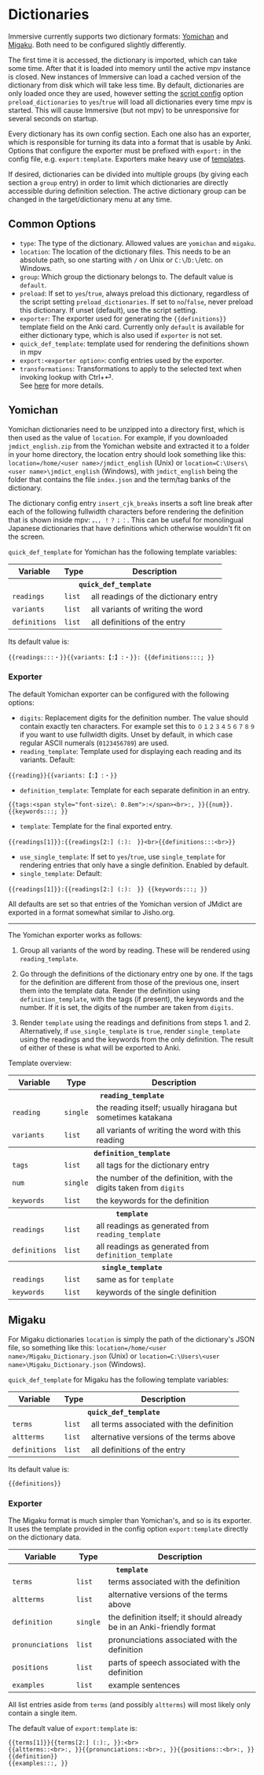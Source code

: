 # Dictionaries

Immersive currently supports two dictionary formats:
[Yomichan](https://foosoft.net/projects/yomichan/) and
[Migaku](https://ankiweb.net/shared/info/1655992655). Both need to be
configured slightly differently.

The first time it is accessed, the dictionary is imported, which can take some
time. After that it is loaded into memory until the active mpv instance is
closed. New instances of Immersive can load a cached version of the dictionary
from disk which will take less time. By default, dictionaries are only loaded
once they are used, however setting the [script config](/doc/script-config.md)
option `preload_dictionaries` to `yes`/`true` will load all dictionaries every
time mpv is started. This will cause Immersive (but not mpv) to be
unresponsive for several seconds on startup.

Every dictionary has its own config section. Each one also has an exporter,
which is responsible for turning its data into a format that is usable by
Anki. Options that configure the exporter must be prefixed with `export:` in
the config file, e.g. `export:template`. Exporters make heavy use of
[templates](/doc/templates.md).

If desired, dictionaries can be divided into multiple groups (by giving each
section a `group` entry) in order to limit which dictionaries are directly
accessible during definition selection. The active dictionary group can be
changed in the target/dictionary menu at any time.

## Common Options

- `type`: The type of the dictionary. Allowed values are `yomichan` and `migaku`.
- `location`: The location of the dictionary files. This needs to be an absolute
  path, so one starting with `/` on Unix or `C:\`/`D:\`/etc. on Windows.
- `group`: Which group the dictionary belongs to. The default value is `default`.
- `preload`: If set to `yes`/`true`, always preload this dictionary,
  regardless of the script setting `preload_dictionaries`. If set to
  `no`/`false`, never preload this dictionary. If unset (default), use the
  script setting.
- `exporter`: The exporter used for generating the `{{definitions}}` template
  field on the Anki card. Currently only `default` is available for either
  dictionary type, which is also used if `exporter` is not set.
- `quick_def_template`: template used for rendering the definitions shown in mpv
- `export:<exporter option>`: config entries used by the exporter.
- `transformations`: Transformations to apply to the selected text when
  invoking lookup with Ctrl+⏎.  
  See [here](/doc/lookup-transformations.md) for more details.


## Yomichan

Yomichan dictionaries need to be unzipped into a directory first, which is
then used as the value of `location`. For example, if you downloaded
`jmdict_english.zip` from the Yomichan website and extracted it to a folder in
your home directory, the location entry should look something like this:
`location=/home/<user name>/jmdict_english` (Unix) or `location=C:\Users\<user
name>\jmdict_english` (Windows), with `jmdict_english` being the folder that
contains the file `index.json` and the term/tag banks of the dictionary.

The dictionary config entry `insert_cjk_breaks` inserts a soft line break
after each of the following fullwidth characters before rendering the
definition that is shown inside mpv: `。、，！？；：`. This can be useful for
monolingual Japanese dictionaries that have definitions which otherwise
wouldn't fit on the screen.

`quick_def_template` for Yomichan has the following template variables:

<table>
	<tr>
		<th>Variable</th>
		<th>Type</th>
		<th>Description</th>
	</tr>
	<tr>
		<th colspan="3"><code>quick_def_template</code></th>
	</tr>
	<tr>
		<td><code>readings</code></td>
		<td><code>list</code></td>
		<td>all readings of the dictionary entry</td>
	<tr>
		<td><code>variants</code></td>
		<td><code>list</code></td>
		<td>all variants of writing the word</td>
	<tr>
		<td><code>definitions</code></td>
		<td><code>list</code></td>
		<td>all definitions of the entry</td>
	</tr>
</table>

Its default value is:

```
{{readings:::・}}{{variants:【:】:・}}: {{definitions:::; }}
```

### Exporter

The default Yomichan exporter can be configured with the following options:

- `digits`: Replacement digits for the definition number. The value should
  contain exactly ten characters. For example set this to `０１２３４５６７８９` if you
  want to use fullwidth digits. Unset by default, in which case regular ASCII
  numerals (`0123456789`) are used.
- `reading_template`: Template used for displaying each reading and its
  variants. Default:

```
{{reading}}{{variants:【:】:・}}
```

- `definition_template`: Template for each separate definition in an entry.

```
{{tags:<span style="font-size\: 0.8em">:</span><br>:, }}{{num}}. {{keywords:::; }}
```

- `template`: Template for the final exported entry.

```
{{readings[1]}}:{{readings[2:] (:):　}}<br>{{definitions:::<br>}}
```

- `use_single_template`: If set to `yes`/`true`, use `single_template` for
  rendering entries that only have a single definition.
  Enabled by default.
- `single_template`: Default:

```
{{readings[1]}}:{{readings[2:] (:):　}} {{keywords:::; }}
```

All defaults are set so that entries of the Yomichan version of JMdict are
exported in a format somewhat similar to Jisho.org.

---

The Yomichan exporter works as follows:

1. Group all variants of the word by reading. These will be rendered using
   `reading_template`.

2. Go through the definitions of the dictionary entry one by one. If the tags
   for the definition are different from those of the previous one, insert them
   into the template data. Render the definition using `definition_template`,
   with the tags (if present), the keywords and the number. If it is set, the
   digits of the number are taken from `digits`.

3. Render `template` using the readings and definitions from steps 1. and 2.
   Alternatively, if `use_single_template` is `true`, render `single_template`
   using the readings and the keywords from the only definition. The result of
   either of these is what will be exported to Anki.

Template overview:

<table>
	<tr>
		<th>Variable</th>
		<th>Type</th>
		<th>Description</th>
	</tr>
	<tr>
		<th colspan="3"><code>reading_template</code></th>
	</tr>
	<tr>
		<td><code>reading</code></td>
		<td><code>single</code></td>
		<td>the reading itself; usually hiragana but sometimes katakana</td>
	</tr>
	<tr>
		<td><code>variants</code></td>
		<td><code>list</code></td>
		<td>all variants of writing the word with this reading</td>
	</tr>
	<tr>
		<th colspan="3"><code>definition_template</code></th>
	</tr>
	<tr>
		<td><code>tags</code></td>
		<td><code>list</code></td>
		<td>all tags for the dictionary entry</td>
	<tr>
		<td><code>num</code></td>
		<td><code>single</code></td>
		<td>the number of the definition, with the digits taken from <code>digits</code></td>
	<tr>
		<td><code>keywords</code></td>
		<td><code>list</code></td>
		<td>the keywords for the definition</td>
	<tr>
		<th colspan="3"><code>template</code></th>
	</tr>
	<tr>
		<td><code>readings</code></td>
		<td><code>list</code></td>
		<td>all readings as generated from <code>reading_template</code></td>
	</tr>
	<tr>
		<td><code>definitions</code></td>
		<td><code>list</code></td>
		<td>all readings as generated from <code>definition_template</code></td>
	</tr>
	<tr>
		<th colspan="3"><code>single_template</code></th>
	</tr>
	<tr>
		<td><code>readings</code></td>
		<td><code>list</code></td>
		<td>same as for <code>template</code></td>
	</tr>
	<tr>
		<td><code>keywords</code></td>
		<td><code>list</code></td>
		<td>keywords of the single definition</td>
	</tr>
</table>


## Migaku

For Migaku dictionaries `location` is simply the path of the dictionary's JSON
file, so something like this: `location=/home/<user
name>/Migaku_Dictionary.json` (Unix) or `location=C:\Users\<user
name>\Migaku_Dictionary.json` (Windows).

`quick_def_template` for Migaku has the following template variables:

<table>
	<tr>
		<th>Variable</th>
		<th>Type</th>
		<th>Description</th>
	</tr>
	<tr>
		<th colspan="3"><code>quick_def_template</code></th>
	</tr>
	<tr>
		<td><code>terms</code></td>
		<td><code>list</code></td>
		<td>all terms associated with the definition</td>
	<tr>
		<td><code>altterms</code></td>
		<td><code>list</code></td>
		<td>alternative versions of the terms above</td>
	<tr>
		<td><code>definitions</code></td>
		<td><code>list</code></td>
		<td>all definitions of the entry</td>
	</tr>
</table>

Its default value is:

```
{{definitions}}
```

### Exporter

The Migaku format is much simpler than Yomichan's, and so is its exporter. It
uses the template provided in the config option `export:template` directly on
the dictionary data.

<table>
	<tr>
		<th>Variable</th>
		<th>Type</th>
		<th>Description</th>
	</tr>
	<tr>
		<th colspan="3"><code>template</code></th>
	</tr>
	<tr>
		<td><code>terms</code></td>
		<td><code>list</code></td>
		<td>terms associated with the definition</td>
	</tr>
	<tr>
		<td><code>altterms</code></td>
		<td><code>list</code></td>
		<td>alternative versions of the terms above</td>
	</tr>
	<tr>
		<td><code>definition</code></td>
		<td><code>single</code></td>
		<td>the definition itself; it should already be in an Anki-friendly format</td>
	</tr>
	<tr>
		<td><code>pronunciations</code></td>
		<td><code>list</code></td>
		<td>pronunciations associated with the definition</td>
	</tr>
	<tr>
		<td><code>positions</code></td>
		<td><code>list</code></td>
		<td>parts of speech associated with the definition</td>
	</tr>
	<tr>
		<td><code>examples</code></td>
		<td><code>list</code></td>
		<td>example sentences</td>
	</tr>
</table>

All list entries aside from `terms` (and possibly `altterms`) will most likely
only contain a single item.

The default value of `export:template` is:

```
{{terms[1]}}{{terms[2:] (:):, }}:<br>
{{altterms::<br>:, }}{{pronunciations::<br>:, }}{{positions::<br>:, }}
{{definition}}
{{examples:::, }}
```
